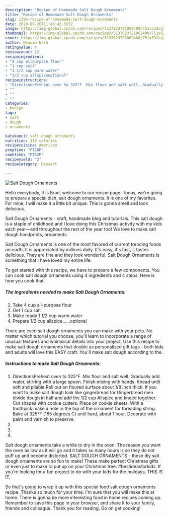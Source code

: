 ```yaml
---
description: "Recipe of Homemade Salt Dough Ornaments"
title: "Recipe of Homemade Salt Dough Ornaments"
slug: 1396-recipe-of-homemade-salt-dough-ornaments
date: 2020-08-28T11:45:43.555Z
image: https://img-global.cpcdn.com/recipes/5137823721062400/751x532cq70/salt-dough-ornaments-recipe-main-photo.jpg
thumbnail: https://img-global.cpcdn.com/recipes/5137823721062400/751x532cq70/salt-dough-ornaments-recipe-main-photo.jpg
cover: https://img-global.cpcdn.com/recipes/5137823721062400/751x532cq70/salt-dough-ornaments-recipe-main-photo.jpg
author: Winnie Nash
ratingvalue: 4
reviewcount: 12
recipeingredient:
- "4 cup allpurpose flour"
- "1 cup salt"
- "1 1/2 cup warm water"
- "1/2 cup allspiceoptional"
recipeinstructions:
- "DirectionsPreheat oven to 325°F .Mix flour and salt well. Gradually add water, stirring with a large spoon. Finish mixing with hands. Knead until soft and pliable.Roll out on floured surface about 1/8 inch thick. If you want to make salt dough look like gingerbread for Gingerbread men divide dough in half and add the 1/2 cup Allspice and kneed together. Cut shapes with cookie cutters. Place on cookie sheets. With a toothpick make a hole in the top of the ornament for threading string. Bake at 325°F (165 degrees C) until hard, about 1 hour. Decorate with paint and varnish to preserve."
- ""
- ""
- ""
categories:
- Recipe
tags:
- salt
- dough
- ornaments

katakunci: salt dough ornaments 
nutrition: 118 calories
recipecuisine: American
preptime: "PT26M"
cooktime: "PT52M"
recipeyield: "2"
recipecategory: Dessert

---
```



![Salt Dough Ornaments](https://img-global.cpcdn.com/recipes/5137823721062400/751x532cq70/salt-dough-ornaments-recipe-main-photo.jpg)

Hello everybody, it is Brad, welcome to our recipe page. Today, we're going to prepare a special dish, salt dough ornaments. It is one of my favorites. For mine, I will make it a little bit unique. This is gonna smell and look delicious.

Salt Dough Ornaments - craft, handmade blog and tutorials. This salt dough is a staple of childhood and I love doing this Christmas activity with my kids each year—and throughout the rest of the year too! We love to make salt dough handprints, ornaments.

Salt Dough Ornaments is one of the most favored of current trending foods on earth. It is appreciated by millions daily. It's easy, it's fast, it tastes delicious. They are fine and they look wonderful. Salt Dough Ornaments is something that I have loved my entire life.


To get started with this recipe, we have to prepare a few components. You can cook salt dough ornaments using 4 ingredients and 4 steps. Here is how you cook that.

<!--inarticleads1-->

##### The ingredients needed to make Salt Dough Ornaments:

1. Take 4 cup all-purpose flour
1. Get 1 cup salt
1. Make ready 1 1/2 cup warm water
1. Prepare 1/2 cup allspice......optional


There are even salt dough ornaments you can make with your pets. No matter which tutorial you choose, you&#39;ll learn to incorporate a range of unusual textures and whimsical details into your project. Use this recipe to make salt dough ornaments that double as personalized gift tags - both kids and adults will love this EASY craft. You&#39;ll make salt dough according to the. 

<!--inarticleads2-->

##### Instructions to make Salt Dough Ornaments:

1. DirectionsPreheat oven to 325°F .Mix flour and salt well. Gradually add water, stirring with a large spoon. Finish mixing with hands. Knead until soft and pliable.Roll out on floured surface about 1/8 inch thick. If you want to make salt dough look like gingerbread for Gingerbread men divide dough in half and add the 1/2 cup Allspice and kneed together. Cut shapes with cookie cutters. Place on cookie sheets. With a toothpick make a hole in the top of the ornament for threading string. Bake at 325°F (165 degrees C) until hard, about 1 hour. Decorate with paint and varnish to preserve.
1. 
1. 
1. 


Salt dough ornaments take a while to dry in the oven. The reason you want the oven as low as it will go and it takes so many hours is so they do not puff up and become distorted. SALT DOUGH ORNAMENTS - these diy salt dough ornaments are so fun to make! These make perfect Christmas gifts or even just to make to put up on your Christmas tree. #bestideasforkids. If you&#39;re looking for a fun project to do with your kids for the holidays, THIS IS IT. 

So that's going to wrap it up with this special food salt dough ornaments recipe. Thanks so much for your time. I'm sure that you will make this at home. There is gonna be more interesting food in home recipes coming up. Remember to save this page in your browser, and share it to your family, friends and colleague. Thank you for reading. Go on get cooking!
